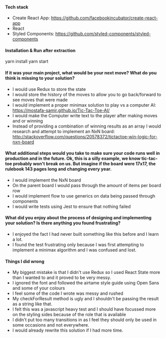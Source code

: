 #### Tech stack

* Create React App: https://github.com/facebookincubator/create-react-app
* React
* Styled Components: https://github.com/styled-components/styled-components

#### Installation & Run after extraction

yarn install
yarn start

#### If it was your main project, what would be your next move? What do you think is missing to your solution?

* I would use Redux to store the state
* I would store the history of the moves to allow you to go back/forward to see moves that were made
* I would implement a proper minimax solution to play vs a computer AI: https://mostafa-samir.github.io/Tic-Tac-Toe-AI/
* I would make the Computer write text to the player after making moves and or winning
* Instead of providing a combination of winning results  as an array I would research and attempt to implement an NxN board: http://stackoverflow.com/questions/20578372/tictactoe-win-logic-for-nxn-board

#### What additional steps would you take to make sure your code runs well in production and in the future. Ok, this is a silly example, we know tic-tac-toe probably won't break on us. But imagine if the board were 17x17, the rulebook 143 pages long and changing every year.

* I would implement the NxN board
* On the parent board I would pass through the amount of items per board row
* I would implement flow to use generics on data being passed through components
* I would write tests using Jest to ensure that nothing failed


#### What did you enjoy about the process of designing and implementing your solution? Is there anything you found frustrating?

* I enjoyed the fact I had never built something like this before and I learn a lot.
* I found the test frustrating only because I was first attempting to implement a minimax algorithm and I was confused and lost.

#### Things I did wrong

* My biggest mistake is that I didn't use Redux so I used React State more than I wanted to and it proved to be very messy.
* I ignored the font and followed the airtame style guide using Open Sans and some of your colours
* I feel some of the code I wrote was messy and rushed
* My checkForResult method is ugly and I shouldn't be passing the result as a string like that.
* I felt this was a javascript heavy test and I should have focussed more on the styling sides because of the role that is available
* I didn't put too many transitions in as I feel they should only be used in some occasions and not everywhere.
* I would already rewrite this solution if I had more time.